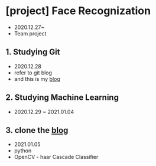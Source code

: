 # [project] Face Recognization
* 2020.12.27~
* Team project

## 1. Studying Git
* 2020.12.28 
* refer to git blog
* and this is my [blog](https://velog.io/@huttzza/Git#7-merge)

## 2. Studying Machine Learning
* 2020.12.29 ~ 2021.01.04

## 3. clone the [blog](https://blog.naver.com/ljy9378/221429970163)
* 2021.01.05
* python
* OpenCV - haar Cascade Classifier
